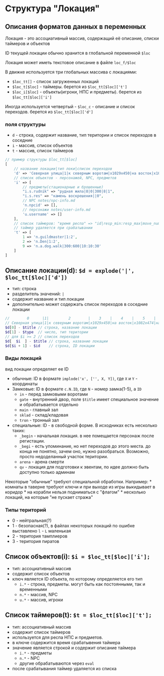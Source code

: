 # Структура "Локация"

## Описания форматов данных в переменных

Локация - это ассоциативный массив, содержащий её описание, списки таймеров и объектов

ID текущей локации обычно хранится в глобальной переменной `$loc`

Локация может иметь текстовое описание в файле `loc_f/$loc`

В движке используется три глобальных массива с локациями:
* `$loc_tt[]` - список загруженных локаций
* `$loc_t[$loc]` - таймеры. берется из `$loc_tt[$loc]['t']`
* `$loc_i[$loc]` - объекты(игроки, НПС и предметы). берется из `$loc_tt[$loc]['i']`

Иногда используется четвертый - `$loc_c` - описание и список переходов. берется из `$loc_tt[$loc]['d']`

### поля структуры

* `d` - строка, содержит название, тип територии и список переходов в соседние
* `i` - массив, список объектов
* `t` - массив, список таймеров

```php
// пример структуры $loc_tt[$loc]
[
    // название локации|тип локи|список переходов
    'd' => 'Северная улица|1|к северным воротам|x1029x450|на восток|x1082x474|на юг|x1039x492|на запад|x1017x471',
    // список объектов - персонажей, NPC, предметов
    'i' => [
        // предметы(стационарные и брошенные)
        "i.s.rudnik" => "рудная жила|8|0|300|8|1",
        "i.s.res" => "камень воскрешения||0",
        // NPC notes/npc-info.md
        'n.npcid' => [],
        // персонажи notes/user-info.md
        'u.username' => []
    ],
    // список таймеров: "время респа" => "id|resp_min:resp_max|move_num:time_min:time_max"
    // таймер удаляется при срабатывании
    't' => [
        1 => 'n.guildmaster|1:2',
        2 => 'n.Den|1:2',
        9 => 'n.a.dog.walk|300:600|10:10:30'
    ]
]
```
## Описание локации(d): `$d = explode('|', $loc_tt[$loc]['d'])`

* тип: строка
* разделитель значений: `|`
* содержит название и тип локации
* дополнительно может содержать список переходов в соседние локации

```php
//        0      |1|         2        |    3    |    4    |    5    |  6  |    7    |   8    |    9
// Северная улица|1|к северным воротам|x1029x450|на восток|x1082x474|на юг|x1039x492|на запад|x1017x471
$d[0] - $title // строка, название локации
$d[1] - $type  // число, тип територии
// для $i >= 2 // список переходов
$d[  $i  ] - $title // строка, название локации
$d[$i + 1] - $id    // строка, ID локации
```
### Виды локаций

вид локации определяет ее ID
* обычные: ID в формате `implode('x', ['', X, Y])`, где `X` и `Y` - координаты
* Замковые: ID в формате `c.N.ID`, где `N` - номер замка(1-5), а `ID`
    * `in` - перед замковыми воротами
    * `gate` - внутренний двор, поле `$title` имеет специальное значение и обрабатывается отдельно 
    * `main` - главный зал
    * `sklad` - склад/кладовая
    * `tron` - тронный зал
* специальные: ID - в свободной форме. В исходниках есть несколько таких:
    * `_begin` - начальная локация. в нее помещается персонаж после регистации.
    * `_begi` - есть упоминание, но нет переходов до этого места.
        до конца не понятно, зачем оно, нужно разобраться.
        Возможно, просто недоделанный участок територии.
    * `arena` - арена смерти
    * `qv` - локация для подготовки к эвентам, по идее должно быть доступно только админам

Некоторые "обычные" требуют специальной обработки. Например:
    * комнаты в таверне требуют ключи и при выходе из игры выкидывает в коридор
    * на корабли нельзя подниматься с "флагом"
    * несколько локаций, на которые "не пускает стража"

### Типы територий

* 0 - нейтральная(?)
* 1 - безопасная(?), в файлах некоторых локаций по ошибке выставлено `l` - `L` маленькая
* 2 - територия тамплиеров
* 3 - територия пиратов

## Список объектов(i): `$i = $loc_tt[$loc]['i'];`

* тип: ассоциативный массив
* содержит список объектов
* ключ является ID объекта, по которому определяется его тип
    * `i.*` - строка, предметы. могут быть как постоянными, так и временными
    * `n.*` - массив, NPC
    * `u.*` - массив, игроки

## Список таймеров(t): `$t = $loc_tt[$loc]['t'];`

* тип: ассоциативный массив
* содержит список таймеров
* используется для респа НПС и предметов.
* в ключе содержится время срабатывения таймера
* значение является строкой и содержит описание таймера
    * `i.*` - предметы
    * `n.*` - NPC
    * другие обрабатываются через `eval`
* после срабатывания таймер удаляется из списка
